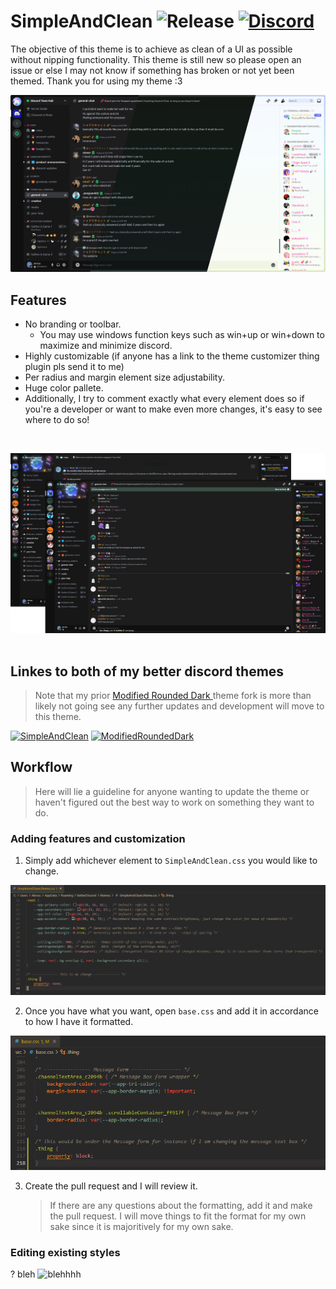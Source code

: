 # SimpleAndClean ![Release](https://img.shields.io/github/release/akrossu/SimpleAndClean?logo=github&include_prereleases=&sort=semver&color=62b061&style=flat-square) [![Discord](https://img.shields.io/discord/344266404993826817?logo=discord&logoColor=white&label=discord&color=7289DA&style=flat-square)](https://discord.gg/ANgfZVa)

The objective of this theme is to achieve as clean of a UI as possible without nipping functionality. This theme is still new so please open an issue or else I may not know if something has broken or not yet been themed. Thank you for using my theme :3

![Banner](https://github.com/akrossu/SimpleAndClean/blob/main/src/resources/theme1.png?raw=true)

## Features
- No branding or toolbar.
    - You may use windows function keys such as win+up or win+down to maximize and minimize discord.
- Highly customizable (if anyone has a link to the theme customizer thing plugin pls send it to me)
- Per radius and margin element size adjustability.
- Huge color pallete.
- Additionally, I try to comment exactly what every element does so if you're a developer or want to make even more changes, it's easy to see where to do so!

<br>

![subBanner](https://github.com/akrossu/SimpleAndClean/blob/main/src/resources/theme.png?raw=true)

<div style="border: thin white solid; opacity: 20%"></div>

## Linkes to both of my better discord themes

> Note that my prior [Modified Rounded Dark ](https://github.com/akrossu/ModifiedRoundedDark) theme fork is more than likely not going see any further updates and development will move to this theme.

[![SimpleAndClean](https://github-readme-stats.vercel.app/api/pin/?username=akrossu&repo=SimpleAndClean&bg_color=1B1D23&title_color=FFFFFF&text_color=AAAAAA&icon_color=D68881&hide_border=true)](https://github.com/akrossu/SimpleAndClean) [![ModifiedRoundedDark](https://github-readme-stats.vercel.app/api/pin/?username=akrossu&repo=modifiedroundeddark&bg_color=1B1D23&title_color=FFFFFF&text_color=AAAAAA&icon_color=D68881&hide_border=true)](https://github.com/akrossu/ModifiedRoundedDark)

## Workflow

> Here will lie a guideline for anyone wanting to update the theme or haven't figured out the best way to work on something they want to do.

### Adding features and customization

1. Simply add whichever element to `SimpleAndClean.css` you would like to change.

![addElement](https://github.com/akrossu/SimpleAndClean/blob/main/src/resources/Tutrial_addElement.png?raw=true)

2. Once you have what you want, open `base.css` and add it in accordance to how I have it formatted.

![addElement1](https://github.com/akrossu/SimpleAndClean/blob/main/src/resources/Tutrial_addElement1.png?raw=true)

3. Create the pull request and I will review it.
    > If there are any questions about the formatting, add it and make the pull request. I will move things to fit the format for my own sake since it is majoritively for my own sake.

### Editing existing styles

? bleh ![blehhhh](https://cdn.7tv.app/emote/630bdc0b581c4d862ef98174/1x.webp)
